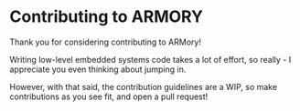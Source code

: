 # Contributing to ARMORY

Thank you for considering contributing to ARMory!

Writing low-level embedded systems code takes a lot of effort, so really - I
appreciate you even thinking about jumping in.

However, with that said, the contribution guidelines are a WIP, so make contributions
as you see fit, and open a pull request! 
